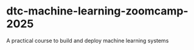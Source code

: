 # dtc-machine-learning-zoomcamp-2025
 A practical course to build and deploy machine learning systems
